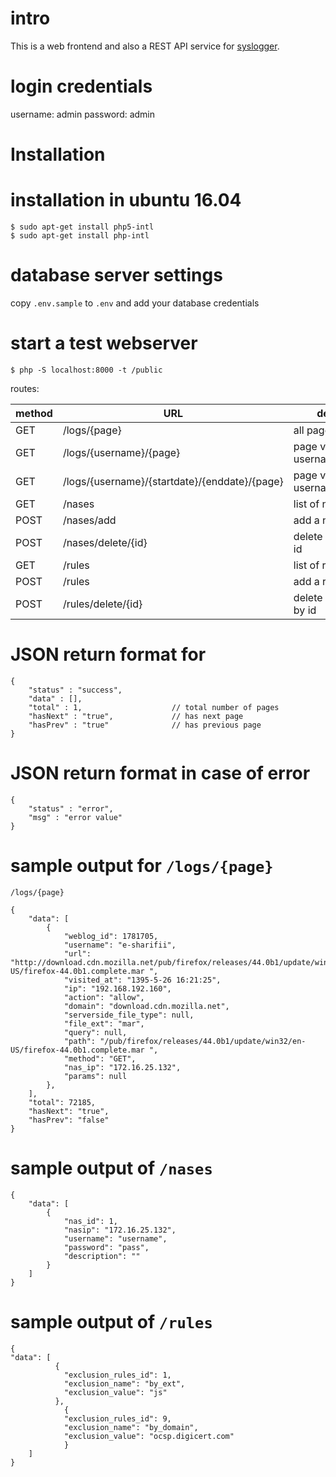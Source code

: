 intro
==============
This is a web frontend and also a REST API service for [syslogger](https://github.com/beekalam/syslogger).

# login credentials
username: admin
password: admin

Installation
===============

# installation in ubuntu 16.04
```
$ sudo apt-get install php5-intl 
$ sudo apt-get install php-intl 
```

# database server settings
copy `.env.sample` to `.env` and add your database credentials


# start a test webserver

```
$ php -S localhost:8000 -t /public
```


routes:

| method | URL                                           | desc                         |
| ------ | --------------------------------------------- | ---------------------------- |
| GET    | /logs/{page}                                  | all pagevisits               |
| GET    | /logs/{username}/{page}                       | page visits by username      |
| GET    | /logs/{username}/{startdate}/{enddate}/{page} | page visits by username,date |
| GET    | /nases                                        | list of nases                |
| POST   | /nases/add                                    | add a nas                    |
| POST   | /nases/delete/{id}                            | delete nas by id             |
| GET    | /rules                                        | list of rules                |
| POST   | /rules                                        | add a rule                   |
| POST   | /rules/delete/{id}                            | delete a rule by id                             |


# JSON return format for 
```
{
    "status" : "success",
    "data" : [],
    "total" : 1,                    // total number of pages
    "hasNext" : "true",             // has next page
    "hasPrev" : "true"              // has previous page
}
```

# JSON return format in case of error
```
{
    "status" : "error",
    "msg" : "error value"
}
```

# sample output for `/logs/{page}`
```
/logs/{page}

{
    "data": [
        {
            "weblog_id": 1781705,
            "username": "e-sharifii",
            "url": "http://download.cdn.mozilla.net/pub/firefox/releases/44.0b1/update/win32/en-US/firefox-44.0b1.complete.mar ",
            "visited_at": "1395-5-26 16:21:25",
            "ip": "192.168.192.160",
            "action": "allow",
            "domain": "download.cdn.mozilla.net",
            "serverside_file_type": null,
            "file_ext": "mar",
            "query": null,
            "path": "/pub/firefox/releases/44.0b1/update/win32/en-US/firefox-44.0b1.complete.mar ",
            "method": "GET",
            "nas_ip": "172.16.25.132",
            "params": null
        },
    ],
    "total": 72185,
    "hasNext": "true",
    "hasPrev": "false"
}
```


# sample output of `/nases`
```
{
    "data": [
        {
            "nas_id": 1,
            "nasip": "172.16.25.132",
            "username": "username",
            "password": "pass",
            "description": ""
        }
    ]
}
```


# sample output of `/rules`
```
{
"data": [
          {
            "exclusion_rules_id": 1,
            "exclusion_name": "by_ext",
            "exclusion_value": "js"
          },
            {
            "exclusion_rules_id": 9,
            "exclusion_name": "by_domain",
            "exclusion_value": "ocsp.digicert.com"
            }
    ]
}
```

